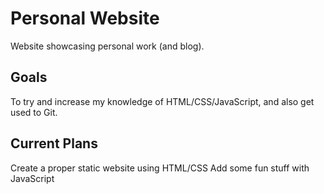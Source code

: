 # Personal Website

Website showcasing personal work (and blog).

## Goals

To try and increase my knowledge of HTML/CSS/JavaScript, and also get used to Git.

## Current Plans

Create a proper static website using HTML/CSS
Add some fun stuff with JavaScript